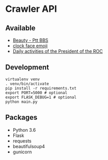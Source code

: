 # Crawler API

## Available

- [Beauty - Ptt BBS](https://www.ptt.cc/bbs/Beauty/index.html)
- [clock face emoji](https://apps.timwhitlock.info/emoji/tables/unicode)
- [Daily activities of the President of the ROC](http://www.president.gov.tw/Page/37)

## Development

```shell
virtualenv venv
. venv/bin/activate
pip install -r requirements.txt
export PORT=5000 # optional
export FLASK_DEBUG=1 # optional
python main.py
```

## Packages

- Python 3.6
- Flask
- requests
- beautifulsoup4
- gunicorn